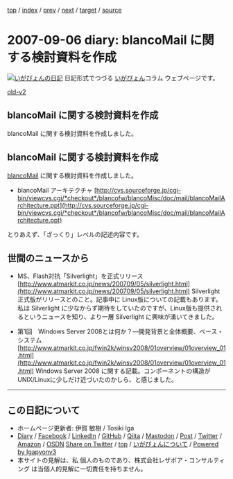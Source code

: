 [top](../index.html) 
 / [index](index.html) 
 / [prev](ig070905.html) 
 / [next](ig070908.html) 
 / [target](https://www.igapyon.jp/igapyon/diary/2007/ig070906.html) 
 / [source](https://github.com/igapyon/diary/blob/master/2007/ig070906.src.md) 

2007-09-06 diary: blancoMail に関する検討資料を作成
=====================================================================================================
[![いがぴょんの日記](https://www.igapyon.jp/igapyon/diary/images/iga200306s.jpg "いがぴょん")](https://www.igapyon.jp/igapyon/diary/memo/memoigapyon.html) 日記形式でつづる [いがぴょん](https://www.igapyon.jp/igapyon/diary/memo/memoigapyon.html)コラム ウェブページです。

[old-v2](ig070906-orig.html)

## blancoMail に関する検討資料を作成

blancoMail に関する検討資料を作成しました。


## blancoMail に関する検討資料を作成

[blancoMail](https://www.igapyon.jp/blanco/blancomail.html) に関する検討資料を作成しました。

* blancoMail アーキテクチャ
  [http://cvs.sourceforge.jp/cgi-bin/viewcvs.cgi/*checkout*/blancofw/blancoMisc/doc/mail/blancoMailArchitecture.ppt](http://cvs.sourceforge.jp/cgi-bin/viewcvs.cgi/*checkout*/blancofw/blancoMisc/doc/mail/blancoMailArchitecture.ppt)

とりあえず、「ざっくり」レベルの記述内容です。

## 世間のニュースから

* MS、Flash対抗「Silverlight」を正式リリース
  [http://www.atmarkit.co.jp/news/200709/05/silverlight.html](http://www.atmarkit.co.jp/news/200709/05/silverlight.html)
  Silverlight 正式版がリリースとのこと。記事中に Linux版についての記載もあります。私は Silverlight に少なからず期待をしていたのですが、Linux版も提供されるというニュースを知り、より一層
  Silverlight に興味が湧いてきました。
  
* 第1回　Windows Server 2008とは何か？―開発背景と全体概要、ベース・システム 
  [http://www.atmarkit.co.jp/fwin2k/winsv2008/01overview/01overview_01.html](http://www.atmarkit.co.jp/fwin2k/winsv2008/01overview/01overview_01.html)
  Windows Server 2008 に関する記載。コンポーネントの構造が UNIX/Linuxに少しだけ近づいたのかしら、と感じました。


----------------------------------------------------------------------------------------------------

## この日記について

* ホームページ更新者: 伊賀 敏樹 / Tosiki Iga
* [Diary](https://www.igapyon.jp/igapyon/diary/) / [Facebook](https://www.facebook.com/igapyon) / [LinkedIn](https://www.linkedin.com/in/toshikiiga) / [GitHub](https://github.com/igapyon) / [Qiita](https://qiita.com/igapyon) / [Mastodon](https://social.vivaldi.net/@igapyon) / [Post](https://post.news/igapyon) / [Twitter](https://twitter.com/ToshikiIga) / [Amazon](https://www.amazon.co.jp/%E4%BC%8A%E8%B3%80-%E6%95%8F%E6%A8%B9/e/B004LTQWCQ) / [OSDN](https://ja.osdn.net/users/iga/)
[Share on Twitter](https://twitter.com/intent/tweet?hashtags=igapyon%2Cdiary%2C%E3%81%84%E3%81%8C%E3%81%B4%E3%82%87%E3%82%93&text=blancoMail+%E3%81%AB%E9%96%A2%E3%81%99%E3%82%8B%E6%A4%9C%E8%A8%8E%E8%B3%87%E6%96%99%E3%82%92%E4%BD%9C%E6%88%90&url=https%3A%2F%2Fwww.igapyon.jp%2Figapyon%2Fdiary%2F2007%2Fig070906.html) / [top](../index.html) / [いがぴょんについて](https://www.igapyon.jp/igapyon/diary/memo/memoigapyon.html) / [Powered by Igapyonv3](https://github.com/igapyon/igapyonv3)
* 本サイトの見解は、私 個人のものであり、株式会社レザボア・コンサルティング は当個人的見解に一切責任を持ちません。 
